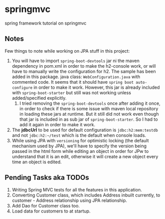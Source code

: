 # springmvc
spring framework tutorial on springmvc

## Notes
Few things to note while working on JPA stuff in this project:
1. You will have to import `spring-boot-devtools` jar ni the maven dependency in pom.xml in order to make the h2-console 
work, or will have to manually write the configuration for h2. The sample has been added in this package. java class:
`WebConfiguration.java` with commented code. It seems that it should have `spring boot auto-configure` in order to make 
it work. However, this jar is already included with `spring-boot-starter` but still was not working unless 
added/specified explicitly. 
    1. I tried removing the `spring-boot-devtools` once after adding it once, in order to check if there is some issue 
    with maven local repository in loading these jars at runtime. But it still did not work even though that jar is 
    included in as sub jar of `spring-boot-starter`. So I had to add it again in order to make it work.     
1. The **jdbcUrl** to be used for default configuration is `jdbc:h2:mem:testdb` and not `jdbc:h2:~/test` which is the 
default when console loads.  
1. While using JPA with `versioning` for optimistic locking (the default mechanism used by JPA), we'll have to specify 
the version being passed in the html form while editing an object in order for JPw to understand that it is an edit, 
otherwise it will create a new object every time an object is edited. 

## Pending Tasks aka TODOs
1. Writing Spring MVC tests for all the features in this application.
1. Converting Customer class, which includes Address inbuilt currently, to customer - Address relationship using JPA 
relationship.
1. Add Dao for Customer class too.
1. Load data for customers to at startup.